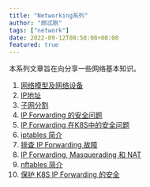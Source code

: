 ```yaml
---
title: "Networking系列"
author: "颇忒脱"
tags: ["network"]
date: 2022-09-12T08:50:08+08:00
featured: true
---
```


<!--more-->

本系列文章旨在向分享一些网络基本知识。

1. [网络模型及网络设备](../network-model-and-devices)
2. [IP地址](../ip-address)
3. [子网分割](../subnetting)
4. [IP Forwarding 的安全问题](../ip-forwarding)
5. [IP Forwarding 在K8S中的安全问题](../ip-forwarding-k8s)
6. [iptables 简介](../iptables-intro)
8. [排查 IP Forwarding 故障](../ip-forwarding-trbst)
9. [IP Forwarding, Masquerading 和 NAT](../ip-forwarding-masq-nat)
10. [nftables 简介](../nftables-intro)
11. [保护 K8S IP Forwarding 的安全](../ip-forwarding-k8s-2)
